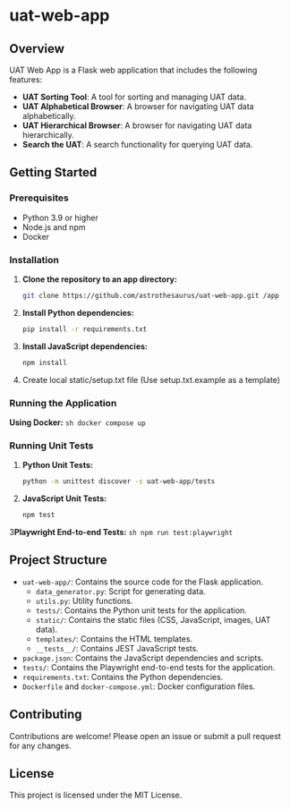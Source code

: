 # uat-web-app

## Overview
UAT Web App is a Flask web application that includes the following features:
- **UAT Sorting Tool**: A tool for sorting and managing UAT data.
- **UAT Alphabetical Browser**: A browser for navigating UAT data alphabetically.
- **UAT Hierarchical Browser**: A browser for navigating UAT data hierarchically.
- **Search the UAT**: A search functionality for querying UAT data.

## Getting Started

### Prerequisites
- Python 3.9 or higher
- Node.js and npm
- Docker

### Installation

1. **Clone the repository to an app directory:**
    ```sh
    git clone https://github.com/astrothesaurus/uat-web-app.git /app
    ```

2. **Install Python dependencies:**
    ```sh
    pip install -r requirements.txt
    ```

3. **Install JavaScript dependencies:**
    ```sh
    npm install
    ```
4. Create local static/setup.txt file (Use setup.txt.example as a template)

### Running the Application

**Using Docker:**
    ```sh
    docker compose up
    ```

### Running Unit Tests

1. **Python Unit Tests:**
    ```sh
    python -m unittest discover -s uat-web-app/tests
    ```

2. **JavaScript Unit Tests:**
    ```sh
    npm test
    ```
   
3**Playwright End-to-end Tests:**
    ```sh
    npm run test:playwright
    ```

## Project Structure
- `uat-web-app/`: Contains the source code for the Flask application.
  - `data_generator.py`: Script for generating data.
  - `utils.py`: Utility functions.
  - `tests/`: Contains the Python unit tests for the application.
  - `static/`: Contains the static files (CSS, JavaScript, images, UAT data).
  - `templates/`: Contains the HTML templates.
  - `__tests__/`: Contains JEST JavaScript tests.
- `package.json`: Contains the JavaScript dependencies and scripts.
- `tests/`: Contains the Playwright end-to-end tests for the application.
- `requirements.txt`: Contains the Python dependencies.
- `Dockerfile` and `docker-compose.yml`: Docker configuration files.

## Contributing
Contributions are welcome! Please open an issue or submit a pull request for any changes.

## License
This project is licensed under the MIT License.